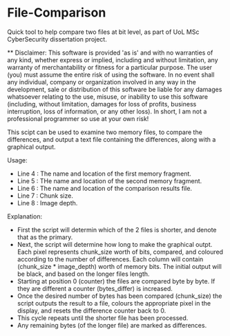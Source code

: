 # File-Comparison
Quick tool to help compare two files at bit level, as part of UoL MSc CyberSecurity dissertation project.

** Disclaimer:
This software is provided 'as is' and with no warranties of any kind, whether express or implied, including and without limitation, any warranty of merchantability or fitness for a particular purpose. The user (you) must assume the entire risk of using the software. In no event shall any individual, company or organization involved in any way in the development, sale or distribution of this software be liable for any damages whatsoever relating to the use, misuse, or inability to use this software (including, without limitation, damages for loss of profits, business interruption, loss of information, or any other loss). In short, I am not a professional programmer so use at your own risk!

This scipt can be used to examine two memory files, to compare the differences, and output a text file containing the differences, along with a graphical output. 

Usage:
- Line 4 : The name and location of the first memory fragment.
- Line 5 : THe name and location of the second memory fragment.
- Line 6 : The name and location of the comparison results file.
- Line 7 : Chunk size.
- Line 8 : Image depth.

Explanation:
- First the script will determin which of the 2 files is shorter, and denote that as the primary.
- Next, the script will determine how long to make the graphical outpt. Each pixel represents chunk_size worth of bits, compared, and coloured according to the number of differences. Each column will contain (chunk_size * image_depth) worth of memory bits. The initial output will be black, and based on the longer files length.
- Starting at position 0 (counter) the files are compared byte by byte.  If they are different a counter (bytes_differ) is increased.
- Once the desired number of bytes has been compared (chunk_size) the script outputs the result to a file, colours the appropriate pixel in the display, and resets the difference counter back to 0.
- This cycle repeats until the shorter file has been processed.
- Any remaining bytes (of the longer file) are marked as differences.
